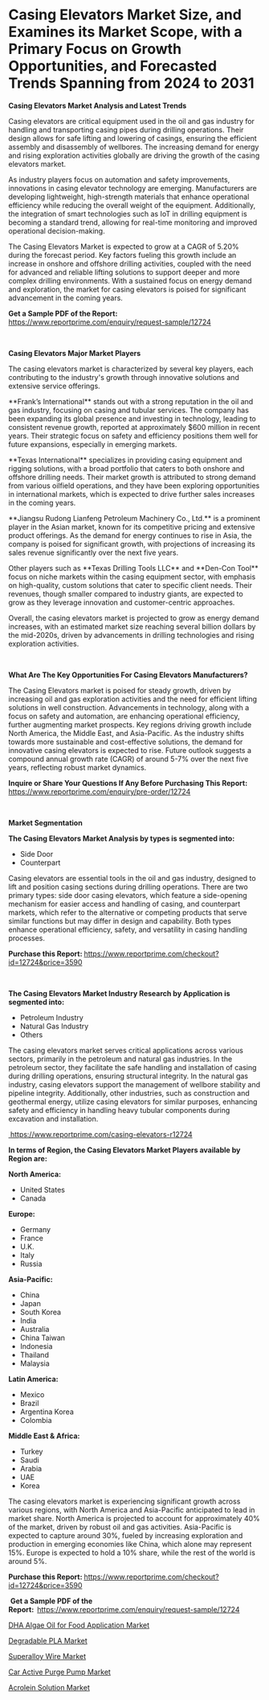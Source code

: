 <p><h1>Casing Elevators Market Size, and Examines its Market Scope, with a Primary Focus on Growth Opportunities, and Forecasted Trends Spanning from 2024 to 2031</h1></p><p><strong>Casing Elevators Market Analysis and Latest Trends</strong></p>
<p><p>Casing elevators are critical equipment used in the oil and gas industry for handling and transporting casing pipes during drilling operations. Their design allows for safe lifting and lowering of casings, ensuring the efficient assembly and disassembly of wellbores. The increasing demand for energy and rising exploration activities globally are driving the growth of the casing elevators market.</p><p>As industry players focus on automation and safety improvements, innovations in casing elevator technology are emerging. Manufacturers are developing lightweight, high-strength materials that enhance operational efficiency while reducing the overall weight of the equipment. Additionally, the integration of smart technologies such as IoT in drilling equipment is becoming a standard trend, allowing for real-time monitoring and improved operational decision-making.</p><p>The Casing Elevators Market is expected to grow at a CAGR of 5.20% during the forecast period. Key factors fueling this growth include an increase in onshore and offshore drilling activities, coupled with the need for advanced and reliable lifting solutions to support deeper and more complex drilling environments. With a sustained focus on energy demand and exploration, the market for casing elevators is poised for significant advancement in the coming years.</p></p>
<p><strong>Get a Sample PDF of the Report:&nbsp;</strong> <a href="https://www.reportprime.com/enquiry/request-sample/12724?utm_campaign=1596&utm_medium=2&utm_source=Github&utm_content=ia&utm_term=18102024&utm_id=casing-elevators">https://www.reportprime.com/enquiry/request-sample/12724</a></p>
<p>&nbsp;</p>
<p><strong>Casing Elevators Major Market Players</strong></p>
<p><p>The casing elevators market is characterized by several key players, each contributing to the industry's growth through innovative solutions and extensive service offerings. </p><p>**Frank’s International** stands out with a strong reputation in the oil and gas industry, focusing on casing and tubular services. The company has been expanding its global presence and investing in technology, leading to consistent revenue growth, reported at approximately $600 million in recent years. Their strategic focus on safety and efficiency positions them well for future expansions, especially in emerging markets.</p><p>**Texas International** specializes in providing casing equipment and rigging solutions, with a broad portfolio that caters to both onshore and offshore drilling needs. Their market growth is attributed to strong demand from various oilfield operations, and they have been exploring opportunities in international markets, which is expected to drive further sales increases in the coming years.</p><p>**Jiangsu Rudong Lianfeng Petroleum Machinery Co., Ltd.** is a prominent player in the Asian market, known for its competitive pricing and extensive product offerings. As the demand for energy continues to rise in Asia, the company is poised for significant growth, with projections of increasing its sales revenue significantly over the next five years.</p><p>Other players such as **Texas Drilling Tools LLC** and **Den-Con Tool** focus on niche markets within the casing equipment sector, with emphasis on high-quality, custom solutions that cater to specific client needs. Their revenues, though smaller compared to industry giants, are expected to grow as they leverage innovation and customer-centric approaches.</p><p>Overall, the casing elevators market is projected to grow as energy demand increases, with an estimated market size reaching several billion dollars by the mid-2020s, driven by advancements in drilling technologies and rising exploration activities.</p></p>
<p>&nbsp;</p>
<p><strong>What Are The Key Opportunities For Casing Elevators Manufacturers?</strong></p>
<p><p>The Casing Elevators market is poised for steady growth, driven by increasing oil and gas exploration activities and the need for efficient lifting solutions in well construction. Advancements in technology, along with a focus on safety and automation, are enhancing operational efficiency, further augmenting market prospects. Key regions driving growth include North America, the Middle East, and Asia-Pacific. As the industry shifts towards more sustainable and cost-effective solutions, the demand for innovative casing elevators is expected to rise. Future outlook suggests a compound annual growth rate (CAGR) of around 5-7% over the next five years, reflecting robust market dynamics.</p></p>
<p><strong>Inquire or Share Your Questions If Any Before Purchasing This Report:</strong> <a href="https://www.reportprime.com/enquiry/pre-order/12724?utm_campaign=1596&utm_medium=2&utm_source=Github&utm_content=ia&utm_term=18102024&utm_id=casing-elevators">https://www.reportprime.com/enquiry/pre-order/12724</a></p>
<p>&nbsp;</p>
<p><strong>Market Segmentation</strong></p>
<p><strong>The Casing Elevators Market Analysis by types is segmented into:</strong></p>
<p><ul><li>Side Door</li><li>Counterpart</li></ul></p>
<p><p>Casing elevators are essential tools in the oil and gas industry, designed to lift and position casing sections during drilling operations. There are two primary types: side door casing elevators, which feature a side-opening mechanism for easier access and handling of casing, and counterpart markets, which refer to the alternative or competing products that serve similar functions but may differ in design and capability. Both types enhance operational efficiency, safety, and versatility in casing handling processes.</p></p>
<p><strong>Purchase this Report:&nbsp;</strong><a href="https://www.reportprime.com/checkout?id=12724&price=3590&utm_campaign=1596&utm_medium=2&utm_source=Github&utm_content=ia&utm_term=18102024&utm_id=casing-elevators">https://www.reportprime.com/checkout?id=12724&price=3590</a></p>
<p>&nbsp;</p>
<p><strong>The Casing Elevators Market Industry Research by Application is segmented into:</strong></p>
<p><ul><li>Petroleum Industry</li><li>Natural Gas Industry</li><li>Others</li></ul></p>
<p><p>The casing elevators market serves critical applications across various sectors, primarily in the petroleum and natural gas industries. In the petroleum sector, they facilitate the safe handling and installation of casing during drilling operations, ensuring structural integrity. In the natural gas industry, casing elevators support the management of wellbore stability and pipeline integrity. Additionally, other industries, such as construction and geothermal energy, utilize casing elevators for similar purposes, enhancing safety and efficiency in handling heavy tubular components during excavation and installation.</p></p>
<p><a href="https://www.reportprime.com/casing-elevators-r12724?utm_campaign=1596&utm_medium=2&utm_source=Github&utm_content=ia&utm_term=18102024&utm_id=casing-elevators">&nbsp;https://www.reportprime.com/casing-elevators-r12724</a></p>
<p><strong>In terms of Region, the Casing Elevators Market Players available by Region are:</strong></p>
<p>
    <p> <strong> North America: </strong>
        <ul>
            <li>United States</li>
            <li>Canada</li>
        </ul>
        </p> 
    <p> <strong> Europe: </strong>
        <ul>
            <li>Germany</li>
            <li>France</li>
            <li>U.K.</li>
            <li>Italy</li>
            <li>Russia</li>
        </ul>
        </p> 
    <p> <strong> Asia-Pacific: </strong>
        <ul>
            <li>China</li>
            <li>Japan</li>
            <li>South Korea</li>
            <li>India</li>
            <li>Australia</li>
            <li>China Taiwan</li>
            <li>Indonesia</li>
            <li>Thailand</li>
            <li>Malaysia</li>
        </ul>
        </p> 
    <p> <strong> Latin America: </strong>
        <ul>
            <li>Mexico</li>
            <li>Brazil</li>
            <li>Argentina Korea</li>
            <li>Colombia</li>
        </ul>
        </p> 
    <p> <strong> Middle East & Africa: </strong>
        <ul>
            <li>Turkey</li>
            <li>Saudi</li>
            <li>Arabia</li>
            <li>UAE</li>
            <li>Korea</li>
        </ul>
    </p>
    </p>
<p><p>The casing elevators market is experiencing significant growth across various regions, with North America and Asia-Pacific anticipated to lead in market share. North America is projected to account for approximately 40% of the market, driven by robust oil and gas activities. Asia-Pacific is expected to capture around 30%, fueled by increasing exploration and production in emerging economies like China, which alone may represent 15%. Europe is expected to hold a 10% share, while the rest of the world is around 5%.</p></p>
<p><strong>Purchase this Report: </strong><a href="https://www.reportprime.com/checkout?id=12724&price=3590&utm_campaign=1596&utm_medium=2&utm_source=Github&utm_content=ia&utm_term=18102024&utm_id=casing-elevators">https://www.reportprime.com/checkout?id=12724&price=3590</a></p>
<p>&nbsp;<strong>Get a Sample PDF of the Report:&nbsp;&nbsp;</strong><a href="https://www.reportprime.com/enquiry/request-sample/12724?utm_campaign=1596&utm_medium=2&utm_source=Github&utm_content=ia&utm_term=18102024&utm_id=casing-elevators">https://www.reportprime.com/enquiry/request-sample/12724</a></p>
<p><strong></strong></p>
<p><p><a href="https://github.com/KamrulHadi87/Market-Research-Report-List-1/blob/main/dha-algae-oil-for-food-application-market.md?utm_campaign=1596&utm_medium=2&utm_source=Github&utm_content=ia&utm_term=18102024&utm_id=casing-elevators">DHA Algae Oil for Food Application Market</a></p><p><a href="https://www.linkedin.com/pulse/degradable-pla-market-overview-forecast-2024-2031-detailed-70uxc?utm_campaign=1596&utm_medium=2&utm_source=Github&utm_content=ia&utm_term=18102024&utm_id=casing-elevators">Degradable PLA Market</a></p><p><a href="https://www.linkedin.com/pulse/superalloy-wire-market-trends-detailed-study-its-segmentation-analyzing-gydxc?utm_campaign=1596&utm_medium=2&utm_source=Github&utm_content=ia&utm_term=18102024&utm_id=casing-elevators">Superalloy Wire Market</a></p><p><a href="https://www.linkedin.com/pulse/global-car-active-purge-pump-5-cagr-forecast-2024--eckie?utm_campaign=1596&utm_medium=2&utm_source=Github&utm_content=ia&utm_term=18102024&utm_id=casing-elevators">Car Active Purge Pump Market</a></p><p><a href="https://www.linkedin.com/pulse/acrolein-solution-market-global-share-ranking-overall-sales-demand-irdjc?utm_campaign=1596&utm_medium=2&utm_source=Github&utm_content=ia&utm_term=18102024&utm_id=casing-elevators">Acrolein Solution Market</a></p></p>